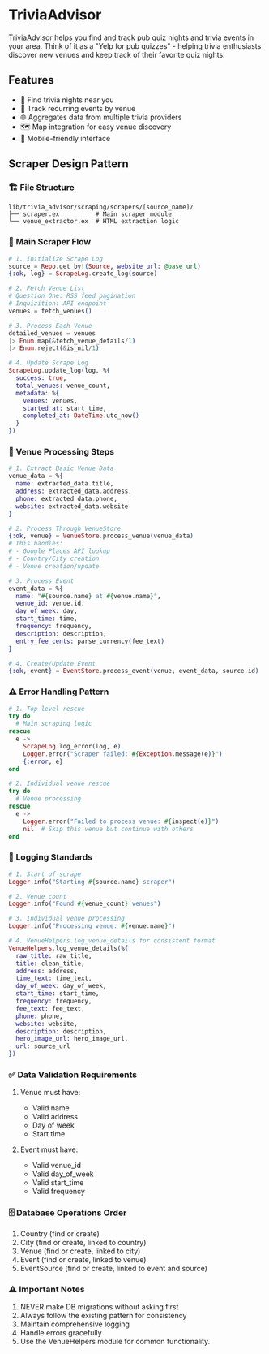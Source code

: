 # TriviaAdvisor

TriviaAdvisor helps you find and track pub quiz nights and trivia events in your area. Think of it as a "Yelp for pub quizzes" - helping trivia enthusiasts discover new venues and keep track of their favorite quiz nights.

## Features

- 🎯 Find trivia nights near you
- 📅 Track recurring events by venue
- 🌐 Aggregates data from multiple trivia providers
- 🗺️ Map integration for easy venue discovery
- 📱 Mobile-friendly interface

## Scraper Design Pattern

### 🏗️ File Structure
```
lib/trivia_advisor/scraping/scrapers/[source_name]/
├── scraper.ex          # Main scraper module
└── venue_extractor.ex  # HTML extraction logic
```

### 🔄 Main Scraper Flow
```elixir
# 1. Initialize Scrape Log
source = Repo.get_by!(Source, website_url: @base_url)
{:ok, log} = ScrapeLog.create_log(source)

# 2. Fetch Venue List
# Question One: RSS feed pagination
# Inquizition: API endpoint
venues = fetch_venues()

# 3. Process Each Venue
detailed_venues = venues
|> Enum.map(&fetch_venue_details/1)
|> Enum.reject(&is_nil/1)

# 4. Update Scrape Log
ScrapeLog.update_log(log, %{
  success: true,
  total_venues: venue_count,
  metadata: %{
    venues: venues,
    started_at: start_time,
    completed_at: DateTime.utc_now()
  }
})
```

### 🏢 Venue Processing Steps
```elixir
# 1. Extract Basic Venue Data
venue_data = %{
  name: extracted_data.title,
  address: extracted_data.address,
  phone: extracted_data.phone,
  website: extracted_data.website
}

# 2. Process Through VenueStore
{:ok, venue} = VenueStore.process_venue(venue_data)
# This handles:
# - Google Places API lookup
# - Country/City creation
# - Venue creation/update

# 3. Process Event
event_data = %{
  name: "#{source.name} at #{venue.name}",
  venue_id: venue.id,
  day_of_week: day,
  start_time: time,
  frequency: frequency,
  description: description,
  entry_fee_cents: parse_currency(fee_text)
}

# 4. Create/Update Event
{:ok, event} = EventStore.process_event(venue, event_data, source.id)
```

### ⚠️ Error Handling Pattern
```elixir
# 1. Top-level rescue
try do
  # Main scraping logic
rescue
  e ->
    ScrapeLog.log_error(log, e)
    Logger.error("Scraper failed: #{Exception.message(e)}")
    {:error, e}
end

# 2. Individual venue rescue
try do
  # Venue processing
rescue
  e ->
    Logger.error("Failed to process venue: #{inspect(e)}")
    nil  # Skip this venue but continue with others
end
```

### 📝 Logging Standards
```elixir
# 1. Start of scrape
Logger.info("Starting #{source.name} scraper")

# 2. Venue count
Logger.info("Found #{venue_count} venues")

# 3. Individual venue processing
Logger.info("Processing venue: #{venue.name}")

# 4. VenueHelpers.log_venue_details for consistent format
VenueHelpers.log_venue_details(%{
  raw_title: raw_title,
  title: clean_title,
  address: address,
  time_text: time_text,
  day_of_week: day_of_week,
  start_time: start_time,
  frequency: frequency,
  fee_text: fee_text,
  phone: phone,
  website: website,
  description: description,
  hero_image_url: hero_image_url,
  url: source_url
})
```

### ✅ Data Validation Requirements
1. Venue must have:
   - Valid name
   - Valid address
   - Day of week
   - Start time

2. Event must have:
   - Valid venue_id
   - Valid day_of_week
   - Valid start_time
   - Valid frequency

### 🗄️ Database Operations Order
1. Country (find or create)
2. City (find or create, linked to country)
3. Venue (find or create, linked to city)
4. Event (find or create, linked to venue)
5. EventSource (find or create, linked to event and source)

### ⚠️ Important Notes
1. NEVER make DB migrations without asking first
2. Always follow the existing pattern for consistency
3. Maintain comprehensive logging
4. Handle errors gracefully
5. Use the VenueHelpers module for common functionality.